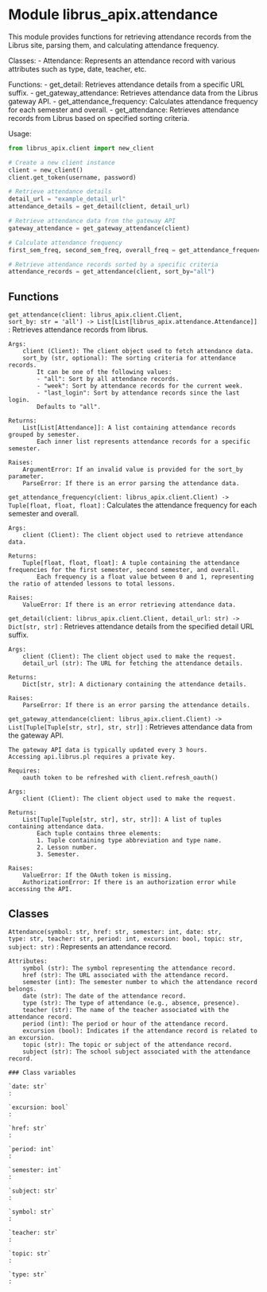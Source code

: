 Module librus_apix.attendance
=============================
This module provides functions for retrieving attendance records from the Librus site, parsing them, and calculating attendance frequency.

Classes:
    - Attendance: Represents an attendance record with various attributes such as type, date, teacher, etc.

Functions:
    - get_detail: Retrieves attendance details from a specific URL suffix.
    - get_gateway_attendance: Retrieves attendance data from the Librus gateway API.
    - get_attendance_frequency: Calculates attendance frequency for each semester and overall.
    - get_attendance: Retrieves attendance records from Librus based on specified sorting criteria.

Usage:
```python
from librus_apix.client import new_client

# Create a new client instance
client = new_client()
client.get_token(username, password)

# Retrieve attendance details
detail_url = "example_detail_url"
attendance_details = get_detail(client, detail_url)

# Retrieve attendance data from the gateway API
gateway_attendance = get_gateway_attendance(client)

# Calculate attendance frequency
first_sem_freq, second_sem_freq, overall_freq = get_attendance_frequency(client)

# Retrieve attendance records sorted by a specific criteria
attendance_records = get_attendance(client, sort_by="all")
```

Functions
---------

    
`get_attendance(client: librus_apix.client.Client, sort_by: str = 'all') ‑> List[List[librus_apix.attendance.Attendance]]`
:   Retrieves attendance records from librus.
    
    Args:
        client (Client): The client object used to fetch attendance data.
        sort_by (str, optional): The sorting criteria for attendance records.
            It can be one of the following values:
            - "all": Sort by all attendance records.
            - "week": Sort by attendance records for the current week.
            - "last_login": Sort by attendance records since the last login.
            Defaults to "all".
    
    Returns:
        List[List[Attendance]]: A list containing attendance records grouped by semester.
            Each inner list represents attendance records for a specific semester.
    
    Raises:
        ArgumentError: If an invalid value is provided for the sort_by parameter.
        ParseError: If there is an error parsing the attendance data.

    
`get_attendance_frequency(client: librus_apix.client.Client) ‑> Tuple[float, float, float]`
:   Calculates the attendance frequency for each semester and overall.
    
    Args:
        client (Client): The client object used to retrieve attendance data.
    
    Returns:
        Tuple[float, float, float]: A tuple containing the attendance frequencies for the first semester, second semester, and overall.
            Each frequency is a float value between 0 and 1, representing the ratio of attended lessons to total lessons.
    
    Raises:
        ValueError: If there is an error retrieving attendance data.

    
`get_detail(client: librus_apix.client.Client, detail_url: str) ‑> Dict[str, str]`
:   Retrieves attendance details from the specified detail URL suffix.
    
    Args:
        client (Client): The client object used to make the request.
        detail_url (str): The URL for fetching the attendance details.
    
    Returns:
        Dict[str, str]: A dictionary containing the attendance details.
    
    Raises:
        ParseError: If there is an error parsing the attendance details.

    
`get_gateway_attendance(client: librus_apix.client.Client) ‑> List[Tuple[Tuple[str, str], str, str]]`
:   Retrieves attendance data from the gateway API.
    
    The gateway API data is typically updated every 3 hours.
    Accessing api.librus.pl requires a private key.
    
    Requires:
        oauth token to be refreshed with client.refresh_oauth()
    
    Args:
        client (Client): The client object used to make the request.
    
    Returns:
        List[Tuple[Tuple[str, str], str, str]]: A list of tuples containing attendance data.
            Each tuple contains three elements:
            1. Tuple containing type abbreviation and type name.
            2. Lesson number.
            3. Semester.
    
    Raises:
        ValueError: If the OAuth token is missing.
        AuthorizationError: If there is an authorization error while accessing the API.

Classes
-------

`Attendance(symbol: str, href: str, semester: int, date: str, type: str, teacher: str, period: int, excursion: bool, topic: str, subject: str)`
:   Represents an attendance record.
    
    Attributes:
        symbol (str): The symbol representing the attendance record.
        href (str): The URL associated with the attendance record.
        semester (int): The semester number to which the attendance record belongs.
        date (str): The date of the attendance record.
        type (str): The type of attendance (e.g., absence, presence).
        teacher (str): The name of the teacher associated with the attendance record.
        period (int): The period or hour of the attendance record.
        excursion (bool): Indicates if the attendance record is related to an excursion.
        topic (str): The topic or subject of the attendance record.
        subject (str): The school subject associated with the attendance record.

    ### Class variables

    `date: str`
    :

    `excursion: bool`
    :

    `href: str`
    :

    `period: int`
    :

    `semester: int`
    :

    `subject: str`
    :

    `symbol: str`
    :

    `teacher: str`
    :

    `topic: str`
    :

    `type: str`
    :